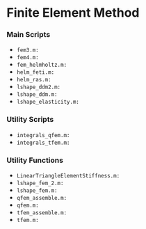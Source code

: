 # Finite Element Method
### Main Scripts
* `fem3.m:`
* `fem4.m:`
* `fem_helmholtz.m:`
* `helm_feti.m:`
* `helm_ras.m:`
* `lshape_ddm2.m:`
* `lshape_ddm.m:`
* `lshape_elasticity.m:`
### Utility Scripts
* `integrals_qfem.m:`
* `integrals_tfem.m:`
### Utility Functions
* `LinearTriangleElementStiffness.m:`
* `lshape_fem_2.m:`
* `lshape_fem.m:`
* `qfem_assemble.m:`
* `qfem.m:`
* `tfem_assemble.m:`
* `tfem.m:`
